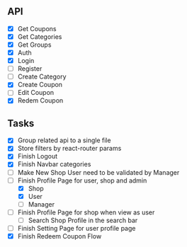 ## API

- [x] Get Coupons
- [x] Get Categories
- [x] Get Groups
- [x] Auth
- [x] Login
- [ ] Register
- [ ] Create Category
- [x] Create Coupon
- [ ] Edit Coupon
- [x] Redem Coupon

## Tasks

- [x] Group related api to a single file
- [x] Store filters by react-router params
- [x] Finish Logout
- [x] Finish Navbar categories
- [ ] Make New Shop User need to be validated by Manager
- [ ] Finish Profile Page for user, shop and admin
  - [x] Shop
  - [x] User
  - [ ] Manager
- [ ] Finish Profile Page for shop when view as user
  - [ ] Search Shop Profile in the search bar
- [ ] Finish Setting Page for user profile page
- [x] Finish Redeem Coupon Flow
